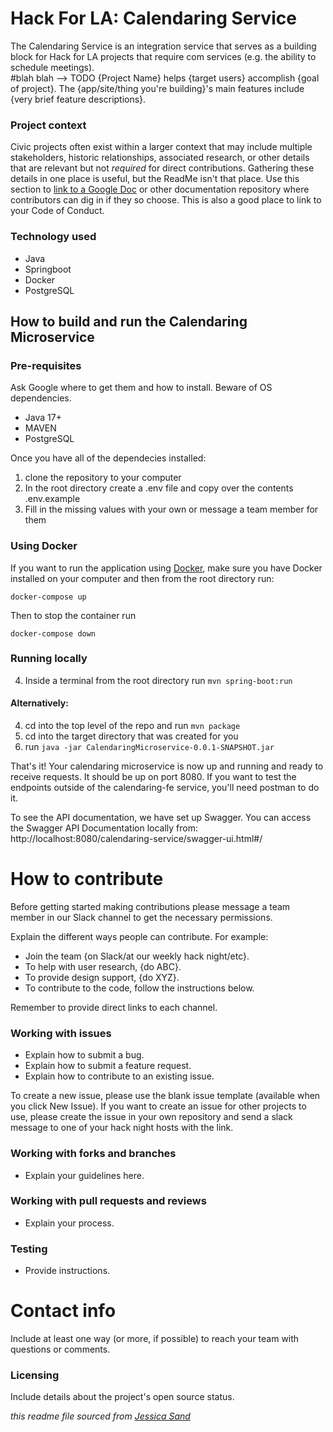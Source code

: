 # Hack For LA: Calendaring Service

The Calendaring Service is an integration service that serves as a building block for Hack for LA projects that require com services (e.g. the ability to schedule meetings).  
#blah blah --> TODO {Project Name} helps {target users} accomplish {goal of project}. The {app/site/thing you're building}'s main features include {very brief feature descriptions}.

### Project context

Civic projects often exist within a larger context that may include multiple stakeholders, historic relationships, associated research, or other details that are relevant but not *required* for direct contributions. Gathering these details in one place is useful, but the ReadMe isn't that place. Use this section to [link to a Google Doc](#) or other documentation repository where contributors can dig in if they so choose. This is also a good place to link to your Code of Conduct.

### Technology used

- Java
- Springboot
- Docker
- PostgreSQL

## How to build and run the Calendaring Microservice

### Pre-requisites
Ask Google where to get them and how to install. Beware of OS dependencies.
- Java 17+
- MAVEN
- PostgreSQL

Once you have all of the dependecies installed: 

1. clone the repository to your computer
2. In the root directory create a .env file and copy over the contents .env.example
3. Fill in the missing values with your own or message a team member for them

### Using Docker

If you want to run the application using [Docker](https://www.docker.com/get-started/), make sure you have Docker installed on your computer and then from the root directory run:

```
docker-compose up
```
Then to stop the container run
```
docker-compose down
```
### Running locally

4. Inside a terminal from the root directory run ```mvn spring-boot:run```

#### Alternatively:

4. cd into the top level of the repo and run ```mvn package```
5. cd into the target directory that was created for you
6. run ```java -jar CalendaringMicroservice-0.0.1-SNAPSHOT.jar```

That's it! Your calendaring microservice is now up and running and ready to receive requests.  It should be up on port 8080. If you want to test the endpoints outside of the calendaring-fe service, you'll need postman to do it.

To see the API documentation, we have set up Swagger.  You can access the Swagger API Documentation locally from: http://localhost:8080/calendaring-service/swagger-ui.html#/

# How to contribute

Before getting started making contributions please message a team member in our Slack channel to get the necessary permissions.

Explain the different ways people can contribute. For example:

- Join the team {on Slack/at our weekly hack night/etc}.
- To help with user research, {do ABC}.
- To provide design support, {do XYZ}.
- To contribute to the code, follow the instructions below.

Remember to provide direct links to each channel.

### Working with issues

- Explain how to submit a bug.
- Explain how to submit a feature request.
- Explain how to contribute to an existing issue.

To create a new issue, please use the blank issue template (available when you click New Issue).  If you want to create an issue for other projects to use, please create the issue in your own repository and send a slack message to one of your hack night hosts with the link.


### Working with forks and branches

- Explain your guidelines here.


### Working with pull requests and reviews

- Explain your process.


### Testing

- Provide instructions.

# Contact info

Include at least one way (or more, if possible) to reach your team with questions or comments.


### Licensing

Include details about the project's open source status.

*this readme file sourced from [Jessica Sand](http://jessicasand.com/other-stuff/just-enough-docs/)*
